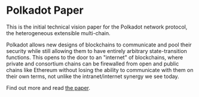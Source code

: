 # Polkadot Paper

This is the initial technical vision paper for the Polkadot network protocol, the heterogeneous extensible multi-chain.

Polkadot allows new designs of blockchains to communicate and pool their security while still allowing them to have entirely arbitrary state-transition functions. This opens to the door to an "internet" of blockchains, where private and consortium chains can be firewalled from open and public chains like Ethereum without losing the ability to communicate with them on their own terms, not unlike the intranet/internet synergy we see today.

Find out more and read [the paper](https://github.com/FrontierFoundry/polkadot-white-paper/raw/master/PolkaDotPaper.pdf). 
